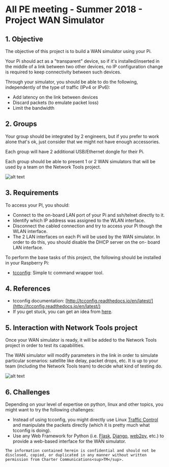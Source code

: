
# All PE meeting - Summer 2018 - Project WAN Simulator

## 1. Objective

The objective of this project is to build a WAN simulator using your Pi.

Your Pi should act as a "transparent" device, so if it's installed/inserted in the middle of a link between two other devices, no IP configuration
change is required to keep connectivity between such devices.

Through your simulator, you should be able to do the following, independently of the type of traffic (IPv4 or IPv6):

* Add latency on the link between devices
* Discard packets (to emulate packet loss)
* Limit the bandwidth

## 2. Groups

Your group should be integrated by 2 engineers, but if you prefer to work alone that's ok, just consider that we might not have enough accessories.

Each group will have 2 additional USB/Ethernet dongle for their Pi.

Each group should be able to present 1 or 2 WAN simulators that will be used by a team on the Network Tools project.

![alt text](https://github.com/allPE/Summer2018/blob/master/WanSimulator/All-PE-NT-Fig3.png "WAN Simulator")

## 3. Requirements

To access your PI, you should:

* Connect to the on-board LAN port of your Pi and ssh/telnet directly to it.
* Identify which IP address was assigned to the WLAN interface.
* Disconnect the cabled connection and try to access your Pi though the WLAN interface.
* The 2 LAN interfaces on each Pi will be used by the WAN simulator. In order to do this, you should disable the DHCP server on the on-
board LAN interface.

To perform the base tasks of this project, the following should be installed in your Raspberry Pi:

* [tcconfig](https://github.com/thombashi/tcconfig): Simple tc command wrapper tool.

## 4. References

* tcconfig documentation: [http://tcconfig.readthedocs.io/en/latest/](http://tcconfig.readthedocs.io/en/latest/)
* If you get stuck, you can get an idea from [here](http://www.uebi.net/howtos/rpiwanem.htm).

## 5. Interaction with Network Tools project

Once your WAN simulator is ready, it will be added to the Network Tools project in order to test its capabilities.

The WAN simulator will modify parameters in the link in order to simulate particular scenarios: satellite like delay, packet drops, etc. It is up to
your team (including the Network Tools team) to decide what kind of testing do.

![alt text](https://github.com/allPE/Summer2018/blob/master/WanSimulator/All-PE-NT-Fig2.png "Network Tools Integration")

## 6. Challenges

Depending on your level of expertise on python, linux and other topics, you might want to try the following challenges:

* Instead of using tcconfig, you might directly use Linux [Traffic Control](https://www.tldp.org/HOWTO/html_single/Traffic-Control-HOWTO/) and manipulate the packets directly (which it is pretty much what tcconfig is doing).
* Use any Web Framework for Python (i.e. [Flask](http://flask.pocoo.org/), [Django](https://www.djangoproject.com/), [web2py](https://github.com/allPE/Summer2018/blob/master/NetworkTools/web2py), etc.) to provide a web-based interface for the WAN simulator.


```
The information contained herein is confidential and should not be disclosed, copied, or duplicated in any manner without written
permission from Charter Communications<sup>TM</sup>.
```
